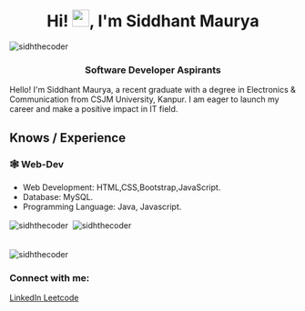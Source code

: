 <body>
<h1 align="center">Hi! <img src="https://raw.githubusercontent.com/MartinHeinz/MartinHeinz/master/wave.gif" width="30px">, I'm Siddhant Maurya </h1>
<div align="left"> <img src="https://komarev.com/ghpvc/?username=sidhthecoder&label=Profile%20views&color=0e75b6&style=flat" alt="sidhthecoder" /> </div>
    <h3 align="center">Software Developer Aspirants</h3>
   
 
Hello! I'm Siddhant Maurya, a recent graduate with a degree in Electronics & Communication from CSJM University, Kanpur. 
I am eager to launch my career and make a positive impact in IT field.



## Knows / Experience

### 🕸️ Web-Dev

- Web Development: HTML,CSS,Bootstrap,JavaScript.
- Database: MySQL.
- Programming Language: Java, Javascript.

<div><img align="center" src="https://github-readme-stats.vercel.app/api/top-langs?username=sidhthecoder&show_icons=true&locale=en&layout=compact" alt="sidhthecoder" />&nbsp;&nbsp;<img align="center"" src="https://github-readme-stats.vercel.app/api?username=sidhthecoder&show_icons=true&locale=en" alt="sidhthecoder" /></div>
<br/>
<div></div>
<br/>
<div><img align="center" src="https://github-readme-streak-stats.herokuapp.com/?user=sidhthecoder&" alt="sidhthecoder" /></div>

<h3 align="left">Connect with me:</h3>
<p align="left">
<a href="https://www.linkedin.com/in/sidhthecoder/">
LinkedIn
</a>
<a href="https://leetcode.com/sidthecoder/" target="blank">Leetcode</a>

</p>

</body>
